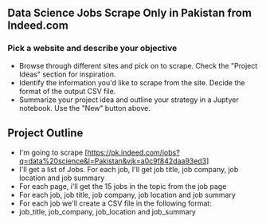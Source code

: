## Data Science Jobs Scrape Only in Pakistan from Indeed.com

### Pick a website and describe your objective
- Browse through different sites and pick on to scrape. Check the "Project Ideas" section for inspiration.
- Identify the information you'd like to scrape from the site. Decide the format of the output CSV file.
- Summarize your project idea and outline your strategy in a Juptyer notebook. Use the "New" button above.

## Project Outline

- I'm going to scrape [https://pk.indeed.com/jobs?q=data%20science&l=Pakistan&vjk=a0c9f842daa93ed3]
- I'll get a list of Jobs. For each job, I'll get job title, job company, job location and job summary
- For each page, i'll get the 15 jobs in the topic from the job page
- For each job, job title, job company, job location and job summary
- For each job we'll create a CSV file in the following format:
- job_title, job_company, job_location and job_summary
